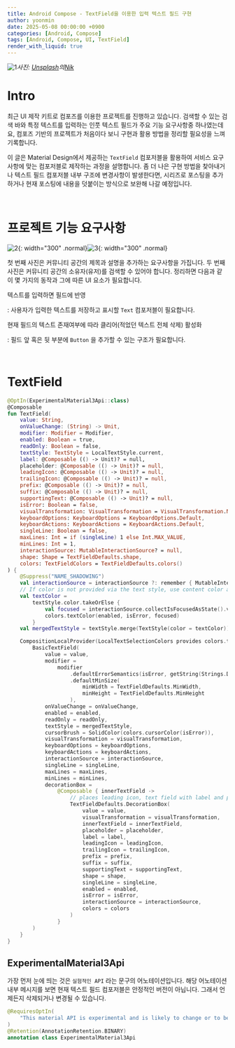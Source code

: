 ```yaml
---
title: Android Compose - TextField을 이용한 입력 텍스트 필드 구현
author: yoonmin
date: 2025-05-08 00:00:00 +0900
categories: [Android, Compose]
tags: [Android, Compose, UI, TextField]
render_with_liquid: true
---
```


![1](/assets/img/post/branch9/thumbnail.jpg)_사진: [Unsplash](https://unsplash.com/ko/사진/책상-위에-놓인-노트북-컴퓨터-FLuY1URxpus?utm_content=creditCopyText&utm_medium=referral&utm_source=unsplash)의[Nik](https://unsplash.com/ko/@helloimnik?utm_content=creditCopyText&utm_medium=referral&utm_source=unsplash)_

# Intro

최근 UI 제작 키트로 컴포즈를 이용한 프로젝트를 진행하고 있습니다. 검색할 수 있는 검색 바와 특정 텍스트를 입력하는 인풋 텍스트 필드가 주요 기능 요구사항중 하나였는데요, 컴포즈 기반의 프로젝트가 처음이다 보니 구현과 활용 방법을 정리할 필요성을 느껴 기록합니다.

이 글은 Material Design에서 제공하는 `TextField` 컴포저블을 활용하여 서비스 요구사항에 맞는 컴포저블로 제작하는 과정을 설명합니다. 좀 더 나은 구현 방법을 찾아내거나 텍스트 필드 컴포저블 내부 구조에 변경사항이 발생한다면, 시리즈로 포스팅을 추가하거나 현재 포스팅에 내용을 덧붙이는 방식으로 보완해 나갈 예정입니다.

​		

# 프로젝트 기능 요구사항

![2](/assets/img/post/branch9/1.png){: width="300" .normal}![3](/assets/img/post/branch9/2.png){: width="300" .normal}

첫 번째 사진은 커뮤니티 공간의 제목과 설명을 추가하는 요구사항을 가집니다. 두 번째 사진은 커뮤니티 공간의 소유자(유저)를 검색할 수 있어야 합니다. 정리하면 다음과 같이 몇 가지의 동작과 그에 따른 UI 요소가 필요합니다.

텍스트를 입력하면 필드에 반영

: 사용자가 입력한 텍스트를 저장하고 표시할 `Text` 컴포저블이 필요합니다.

현재  필드의 텍스트 존재여부에 따라 클리어(적었던 텍스트 전체 삭제) 활성화

: 필드 앞 혹은 뒷 부분에 `Button` 을 추가할 수 있는 구조가 필요합니다.

​		

# TextField

```kotlin
@OptIn(ExperimentalMaterial3Api::class)
@Composable
fun TextField(
    value: String,
    onValueChange: (String) -> Unit,
    modifier: Modifier = Modifier,
    enabled: Boolean = true,
    readOnly: Boolean = false,
    textStyle: TextStyle = LocalTextStyle.current,
    label: @Composable (() -> Unit)? = null,
    placeholder: @Composable (() -> Unit)? = null,
    leadingIcon: @Composable (() -> Unit)? = null,
    trailingIcon: @Composable (() -> Unit)? = null,
    prefix: @Composable (() -> Unit)? = null,
    suffix: @Composable (() -> Unit)? = null,
    supportingText: @Composable (() -> Unit)? = null,
    isError: Boolean = false,
    visualTransformation: VisualTransformation = VisualTransformation.None,
    keyboardOptions: KeyboardOptions = KeyboardOptions.Default,
    keyboardActions: KeyboardActions = KeyboardActions.Default,
    singleLine: Boolean = false,
    maxLines: Int = if (singleLine) 1 else Int.MAX_VALUE,
    minLines: Int = 1,
    interactionSource: MutableInteractionSource? = null,
    shape: Shape = TextFieldDefaults.shape,
    colors: TextFieldColors = TextFieldDefaults.colors()
) {
    @Suppress("NAME_SHADOWING")
    val interactionSource = interactionSource ?: remember { MutableInteractionSource() }
    // If color is not provided via the text style, use content color as a default
    val textColor =
        textStyle.color.takeOrElse {
            val focused = interactionSource.collectIsFocusedAsState().value
            colors.textColor(enabled, isError, focused)
        }
    val mergedTextStyle = textStyle.merge(TextStyle(color = textColor))

    CompositionLocalProvider(LocalTextSelectionColors provides colors.textSelectionColors) {
        BasicTextField(
            value = value,
            modifier =
                modifier
                    .defaultErrorSemantics(isError, getString(Strings.DefaultErrorMessage))
                    .defaultMinSize(
                        minWidth = TextFieldDefaults.MinWidth,
                        minHeight = TextFieldDefaults.MinHeight
                    ),
            onValueChange = onValueChange,
            enabled = enabled,
            readOnly = readOnly,
            textStyle = mergedTextStyle,
            cursorBrush = SolidColor(colors.cursorColor(isError)),
            visualTransformation = visualTransformation,
            keyboardOptions = keyboardOptions,
            keyboardActions = keyboardActions,
            interactionSource = interactionSource,
            singleLine = singleLine,
            maxLines = maxLines,
            minLines = minLines,
            decorationBox =
                @Composable { innerTextField ->
                    // places leading icon, text field with label and placeholder, trailing icon
                    TextFieldDefaults.DecorationBox(
                        value = value,
                        visualTransformation = visualTransformation,
                        innerTextField = innerTextField,
                        placeholder = placeholder,
                        label = label,
                        leadingIcon = leadingIcon,
                        trailingIcon = trailingIcon,
                        prefix = prefix,
                        suffix = suffix,
                        supportingText = supportingText,
                        shape = shape,
                        singleLine = singleLine,
                        enabled = enabled,
                        isError = isError,
                        interactionSource = interactionSource,
                        colors = colors
                    )
                }
        )
    }
}
```

## ExperimentalMaterial3Api

가장 먼저 눈에 띄는 것은 `실험적인 API` 라는 문구의 어노테이션입니다. 해당 어노테이션 내부 메시지를 보면 현재 텍스트 필드 컴포저블은 안정적인 버전이 아닙니다. 그래서 언제든지 삭제되거나 변경될 수 있습니다.

```kotlin
@RequiresOptIn(
    "This material API is experimental and is likely to change or to be removed in" + " the future."
)
@Retention(AnnotationRetention.BINARY)
annotation class ExperimentalMaterial3Api
```



